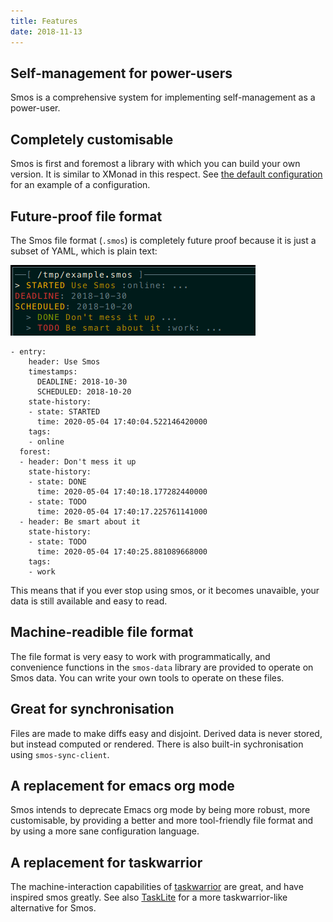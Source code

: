 ```yaml
---
title: Features
date: 2018-11-13
---
```


## Self-management for power-users

Smos is a comprehensive system for implementing self-management as a power-user.

## Completely customisable

Smos is first and foremost a library with which you can build your own version.
It is similar to XMonad in this respect.
See [the default configuration](https://github.com/NorfairKing/smos/blob/master/smos/src/Smos/Default.hs)
for an example of a configuration.

## Future-proof file format

The Smos file format (`.smos`) is completely future proof because it is just
a subset of YAML, which is plain text:

![Example smos file](/assets/smos.png)

``` smos
- entry:
    header: Use Smos
    timestamps:
      DEADLINE: 2018-10-30
      SCHEDULED: 2018-10-20
    state-history:
    - state: STARTED
      time: 2020-05-04 17:40:04.522146420000
    tags:
    - online
  forest:
  - header: Don't mess it up
    state-history:
    - state: DONE
      time: 2020-05-04 17:40:18.177282440000
    - state: TODO
      time: 2020-05-04 17:40:17.225761141000
  - header: Be smart about it
    state-history:
    - state: TODO
      time: 2020-05-04 17:40:25.881089668000
    tags:
    - work
```

This means that if you ever stop using smos, or it becomes unavaible,
your data is still available and easy to read.

## Machine-readible file format

The file format is very easy to work with programmatically, and convenience
functions in the `smos-data` library are provided to operate on Smos data.
You can write your own tools to operate on these files.

## Great for synchronisation

Files are made to make diffs easy and disjoint.
Derived data is never stored, but instead computed or rendered.
There is also built-in sychronisation using `smos-sync-client`.

## A replacement for emacs org mode

Smos intends to deprecate Emacs org mode by being more robust, more
customisable, by providing a better and more tool-friendly file
format and by using a more sane configuration language.

## A replacement for taskwarrior

The machine-interaction capabilities of [taskwarrior](https://taskwarrior.org)
are great, and have inspired smos greatly.
See also [TaskLite](https://tasklite.org/) for a more taskwarrior-like alternative for Smos.

